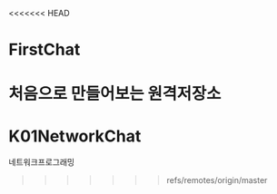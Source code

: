 <<<<<<< HEAD
# FirstChat
처음으로 만들어보는 원격저장소
=======
# K01NetworkChat
네트워크프로그래밍
>>>>>>> refs/remotes/origin/master

